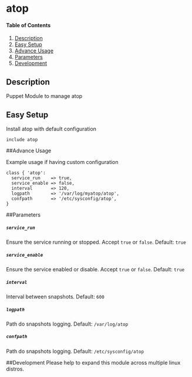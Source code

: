 # atop

#### Table of Contents

1. [Description](#description)
2. [Easy Setup](#easy-setup)
3. [Advance Usage](#advance-usage)
4. [Parameters](#parameters)
5. [Development](#development)

## Description

Puppet Module to manage atop

## Easy Setup

Install atop with default configuration
```
include atop
```

##Advance Usage

Example usage if having custom configuration

```
class { 'atop':
  service_run    => true,
  service_enable => false,
  interval       => 120,
  logpath        => '/var/log/myatop/atop',
  confpath       => '/etc/sysconfig/atop',
}
```

##Parameters
##### `service_run`
Ensure the service running or stopped. Accept `true` or `false`. Default: `true`

##### `service_enable`
Ensure the service enabled or disable. Accept `true` or `false`. Default: `true`

##### `interval`
Interval between snapshots. Default: `600`

##### `logpath`
Path do snapshots logging. Default: `/var/log/atop`

##### `confpath`
Path do snapshots logging. Default: `/etc/sysconfig/atop`

##Development
Please help to expand this module across multiple linux distros.
